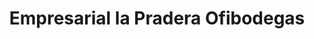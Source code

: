 ---
title: "Empresarial la Pradera Ofibodegas"
url: /guatemala-zona-10/empresarial-la-pradera-ofibodegas/
shop: Lebensmittel
---